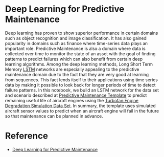 # Deep Learning for Predictive Maintenance

Deep learning has proven to show superior performance in certain domains such as object recognition and image classification. It has also gained popularity in domains such as finance where time-series data plays an important role. Predictive Maintenance is also a domain where data is collected over time to monitor the state of an asset with the goal of finding patterns to predict failures which can also benefit from certain deep learning algorithms. Among the deep learning methods, Long Short Term Memory [LSTM](http://colah.github.io/posts/2015-08-Understanding-LSTMs/) networks are especially appealing to the predictive maintenance domain due to the fact that they are very good at learning from sequences. This fact lends itself to their applications using time series data by making it possible to look back for longer periods of time to detect failure patterns. In this notebook, we build an LSTM network for the data set and scenario described at [Predictive Maintenance Template](https://gallery.cortanaintelligence.com/Collection/Predictive-Maintenance-Template-3) to predict remaining useful life of aircraft engines using the [Turbofan Engine Degradation Simulation Data Set](https://ti.arc.nasa.gov/tech/dash/pcoe/prognostic-data-repository/#turbofan). In summary, the template uses simulated aircraft sensor values to predict when an aircraft engine will fail in the future so that maintenance can be planned in advance.

# Reference

- [Deep Learning for Predictive Maintenance](https://github.com/Azure/lstms_for_predictive_maintenance)
